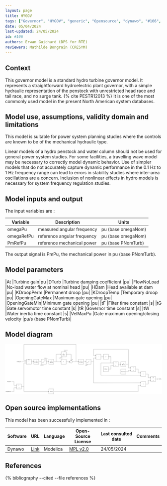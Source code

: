 ```yaml
---
layout: page
title: HYGOV
tags: ["Governor", "HYGOV", "generic", "Opensource", "dynawo", "#106", "WEHGOV", "WPIDHY"]
date: 05/04/2024
last-updated: 24/05/2024
id: #106
authors: Erwan Guichard (DPS for RTE)
reviewers: Mathilde Bongrain (CRESYM)
---
```


## Context

This governor model is a standard hydro turbine governor model. It represents a straightforward hydroelectric plant governor, with a simple hydraulic representation of the penstock with unrestricted head race and tail race, and no surge tank. {% cite PESTR12013 %}
It is one of the most commonly used model in the present North American system databases.

## Model use, assumptions, validity domain and limitations

This model is suitable for power system planning studies where the controls are known to be of the mechanical hydraulic type.

Linear models of a hydro penstock and water column should not be used for general power system studies. For some facilities, a travelling wave model may be necessary to correctly model dynamic behavior. Use of simpler models that do not accurately capture dynamic performance in the 0.1 Hz to 1 Hz frequency range can lead to errors in stability studies where inter‐area oscillations are a concern. Inclusion of nonlinear effects in hydro models is necessary for system frequency regulation studies.

## Model inputs and output

The input variables are :

| Variable | Description | Units |
|-----------|--------------| ------|
| omegaPu | measured angular frequency |pu (base omegaNom)|
| omegaRefPu | reference angular frequency |pu (base omegaNom)|
| PmRefPu | reference mechanical power |pu (base PNomTurb)|

The output signal is PmPu, the mechanical power in pu (base PNomTurb).

## Model parameters

|At |Turbine gain|pu
|DTurb |Turbine damping coefficient |pu|
|FlowNoLoad |No-load water flow at nominal head |pu|
|HDam |Head available at dam |pu|
|KDroopPerm |Permanent droop |pu|
|KDroopTemp |Temporary droop |pu|
|OpeningGateMax |Maximum gate opening |pu|
|OpeningGateMin|Minimum gate opening |pu|
|tF |Filter time constant |s|
|tG |Gate servomotor time constant |s|
|tR |Governor time constant |s|
|tW |Water inertia time constant |s|
|VelMaxPu |Gate maximum opening/closing velocity |pu/s (base PNomTurb)|

## Model diagram

<img src="/pages/models/regulations/governor/HYGOV/HYGOV.drawio.svg" alt="HYGOV diagram">

## Open source implementations

This model has been successfully implemented in :

| Software      | URL | Language | Open-Source License | Last consulted date | Comments |
| ------------- | --- | -------- | ------------------- | ------------------- | -------- |
| Dynawo | [Link](https://github.com/dynawo/dynawo) | Modelica | [MPL v2.0](https://www.mozilla.org/en-US/MPL/2.0/)  | 24/05/2024 |  |

## References

{% bibliography --cited --file references  %}
